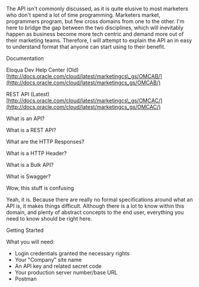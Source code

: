 The API isn't commonly discussed, as it is quite elusive to most marketers who don't spend a lot of time programming. Marketers market, programmers program, but few cross domains from one to the other. I'm here to bridge the gap between the two disciplines, which will inevitably happen as business become more tech centric and demand more out of their marketing teams. Therefore, I will attempt to explain the API an in easy to understand format that anyone can start using to their benefit.

Documentation

Eloqua Dev Help Center \(Old\) [http://docs.oracle.com/cloud/latest/marketingcs\_gs/OMCAB/](http://docs.oracle.com/cloud/latest/marketingcs_gs/OMCAB/)

REST API \(Latest\) [http://docs.oracle.com/cloud/latest/marketingcs\_gs/OMCAC/](http://docs.oracle.com/cloud/latest/marketingcs_gs/OMCAC/)

What is an API?

What is a REST API?

What are the HTTP Responses?

What is a HTTP Header?

What is a Bulk API?

What is Swagger?

Wow, this stuff is confusing

Yeah, it is. Because there are really no formal specifications around what an API is, it makes things difficult. Although there is a lot to know within this domain, and plenty of abstract concepts to the end user, everything you need to know should be right here.

Getting Started

What you will need:

* Login credentials granted the necessary rights
* Your "Company" site name
* An API key and related secret code
* Your production server number/base URL
* Postman



